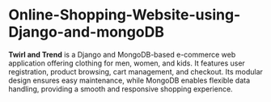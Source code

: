 # Online-Shopping-Website-using-Django-and-mongoDB
**Twirl and Trend** is a Django and MongoDB-based e-commerce web application offering clothing for men, women, and kids. It features user registration, product browsing, cart management, and checkout. Its modular design ensures easy maintenance, while MongoDB enables flexible data handling, providing a smooth and responsive shopping experience.
